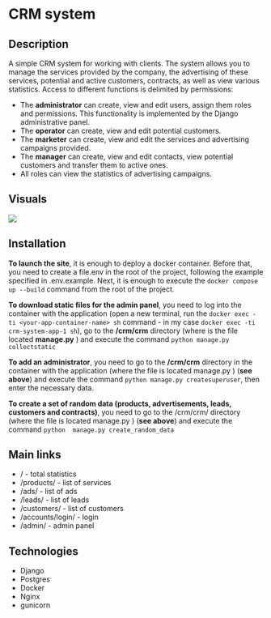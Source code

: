 # CRM system

## Description

A simple CRM system for working with clients. The system allows you to manage the services provided by the company, the advertising of these services, potential and active customers, contracts, as well as view various statistics. Access to different functions is delimited by permissions:

- The **administrator** can create, view and edit users, assign them roles and permissions. This functionality is implemented by the Django administrative panel.
- The **operator** can create, view and edit potential customers.
- The **marketer** can create, view and edit the services and advertising campaigns provided.
- The **manager** can create, view and edit contacts, view potential customers and transfer them to active ones.
- All roles can view the statistics of advertising campaigns.

## Visuals
![](demo.gif)

## Installation
**To launch the site**, it is enough to deploy a docker container. Before that, you need to create a file.env in the root of the project, following the example specified in .env.example. Next, it is enough to execute the ```docker compose up --build``` command from the root of the project.

**To download static files for the admin panel**, you need to log into the container with the application (open a new terminal, run the ```docker exec -ti <your-app-container-name> sh``` command - in my case ```docker exec -ti crm-system-app-1 sh```), go to the **/crm/crm** directory (where is the file located **manage.py** ) and execute the command ```python manage.py collectstatic```

**To add an administrator**, you need to go to the **/crm/crm** directory in the container with the application (where the file is located manage.py ) (**see above**) and execute the command ```python manage.py createsuperuser```, then enter the necessary data.

**To create a set of random data (products, advertisements, leads, customers and contracts)**, you need to go to the /crm/crm/ directory (where the file is located manage.py ) (**see above**) and execute the command ```python  manage.py create_random_data```

## Main links

- / - total statistics
- /products/ - list of services
- /ads/ - list of ads
- /leads/ - list of leads
- /customers/ - list of customers
- /accounts/login/ - login
- /admin/ - admin panel

## Technologies

- Django
- Postgres
- Docker
- Nginx
- gunicorn
